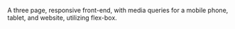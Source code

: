 A three page, responsive front-end, with media queries for a mobile phone, tablet, and website, utilizing flex-box.
